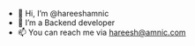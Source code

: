 - 👋 Hi, I’m @hareeshamnic
- 👀 I’m a Backend developer
- 📫 You can reach me via hareesh@amnic.com 

<!---
hareeshamnic/hareeshamnic is a ✨ special ✨ repository because its `README.md` (this file) appears on your GitHub profile.
You can click the Preview link to take a look at your changes.
--->
